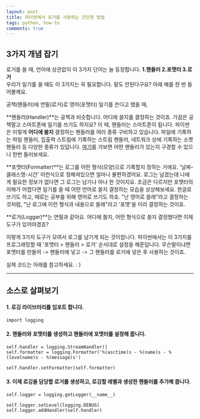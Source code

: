 ```yaml
---
layout: post
title: 파이썬에서 로거를 사용하는 간단한 방법
tags: python, how-to
comments: true
---
```


## 3가지 개념 잡기
로거를 쓸 때, 언어에 상관없이 이 3가지 단어는 늘 등장합니다. **1.핸들러 2.포맷터 3.로거**  
우리가 일기를 쓸 때도 이 3가지는 꼭 필요합니다. 말도 안된다구요? 아래 예를 한 번 들어볼께요.
  
공책(핸들러)에 연필(로거)로 영어(포맷터) 일기를 쓴다고 했을 때, 
  
**핸들러(Handler)**는 공책과 비슷합니다. 어디에 쓸지를 결정하는 것이죠. 가끔은 공책말고 스마트폰에 일기를 쓰기도 하지요? 이 때, 핸들러는 스마트폰이 됩니다. 파이썬은 이렇게 **어디에 쓸지** 결정하는 핸들러를 여러 종류 구비하고 있습니다. 파일에 기록하는 파일 핸들러, 입출력 스트림에 기록하는 스트림 핸들러, 네트워크 상에 기록하는 소켓 핸들러 등 다양한 종류가 있답니다. [여기](https://docs.python.org/3.6/library/logging.handlers.html)를 가보면 어떤 핸들러가 있는지 구경할 수 있으니 한번 들러보세요.
  
**포맷터(Formatter)**는 로그를 어떤 형식(모양)으로 기록할지 정하는 거에요. '날짜-클래스명-시간' 이런식으로 정해져있으면 얼마나 불편하겠어요. 로그는 남겼는데 나에게 필요한 정보가 없다면 그 로그는 남기나 마나 한 것이지요. 조금은 다르지만 포맷터의 이해가 어렵다면 일기를 쓸 때 어떤 언어로 쓸지 결정하는 모습을 상상해보세요. 한글로 쓰기도 하고, 때로는 공부를 위해 영어로 쓰기도 하죠. "난 영어로 쓸래"라고 결정하는 것처럼, "난 로그에 이런 형식과 내용으로 쓸래"라고 '포맷'을 미리 결정하는 것이죠.
  
**로거(Logger)**는 연필과 같아요. 어디에 쓸지, 어떤 형식으로 쓸지 결정했다면 이제 도구가 있어야겠죠? 
  
이렇게 3가지 도구가 모여서 로그를 남기게 되는 것이랍니다. 파이썬에서는 이 3가지를 프로그래밍할 때 '포맷터 > 핸들러 > 로거' 순서대로 설정을 해준답니다. 무슨말이냐면 포맷터를 만들어 -> 핸들러에 넣고 -> 그 핸들러를 로거에 넣은 후 사용하는 것이죠.
  
실제 코드는 아래를 참고하세요. : )
    
***

## 소스로 살펴보기
#### 1. 로깅 라이브러리를 임포트 합니다.
~~~
import logging
~~~

#### 2. 핸들러와 포맷터를 생성하고 핸들러에 포맷터를 설정해 줍니다.
~~~
self.handler = logging.StreamHandler()
self.formatter = logging.Formatter('%(asctime)s - %(name)s - %(levelname)s - %(message)s')
  
self.handler.setFormatter(self.formatter)
~~~

#### 3. 이제 로깅을 담당할 로거를 생성하고, 로깅할 레벨과 생성한 핸들러를 추가해 줍니다.
~~~
self.logger = logging.getLogger(__name__)
  
self.logger.setLevel(logging.DEBUG)  
self.logger.addHandler(self.handler)
~~~





